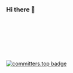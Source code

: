 ### Hi there 👋


<svg viewBox="-16 -32 880 192" width="880" height="192" xmlns="http://www.w3.org/2000/svg"></svg>
[![committers.top badge](https://user-badge.committers.top/azerbaijan/aishalieva0.svg)](https://user-badge.committers.top/azerbaijan/aishalieva0)


<!--
**aishalieva0/aishalieva0** is a ✨ _special_ ✨ repository because its `README.md` (this file) appears on your GitHub profile.

Here are some ideas to get you started:

- 🔭 I’m currently working on ...
- 🌱 I’m currently learning ...
- 👯 I’m looking to collaborate on ...
- 🤔 I’m looking for help with ...
- 💬 Ask me about ...
- 📫 How to reach me: ...
- 😄 Pronouns: ...
- ⚡ Fun fact: ...
-->
